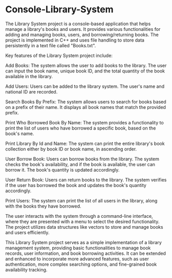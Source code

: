 # Console-Library-System

The Library System project is a console-based application that helps manage a library's books and users. It provides various functionalities for adding and managing books, users, and borrowing/returning books. The project is implemented in C++ and uses file handling to store data persistently in a text file called "Books.txt".

Key features of the Library System project include:

Add Books: The system allows the user to add books to the library. The user can input the book name, unique book ID, and the total quantity of the book available in the library.

Add Users: Users can be added to the library system. The user's name and national ID are recorded.

Search Books By Prefix: The system allows users to search for books based on a prefix of their name. It displays all book names that match the provided prefix.

Print Who Borrowed Book By Name: The system provides a functionality to print the list of users who have borrowed a specific book, based on the book's name.

Print Library By Id and Name: The system can print the entire library's book collection either by book ID or book name, in ascending order.

User Borrow Book: Users can borrow books from the library. The system checks the book's availability, and if the book is available, the user can borrow it. The book's quantity is updated accordingly.

User Return Book: Users can return books to the library. The system verifies if the user has borrowed the book and updates the book's quantity accordingly.

Print Users: The system can print the list of all users in the library, along with the books they have borrowed.

The user interacts with the system through a command-line interface, where they are presented with a menu to select the desired functionality. The project utilizes data structures like vectors to store and manage books and users efficiently.

This Library System project serves as a simple implementation of a library management system, providing basic functionalities to manage book records, user information, and book borrowing activities. It can be extended and enhanced to incorporate more advanced features, such as user authentication, more complex searching options, and fine-grained book availability tracking.
